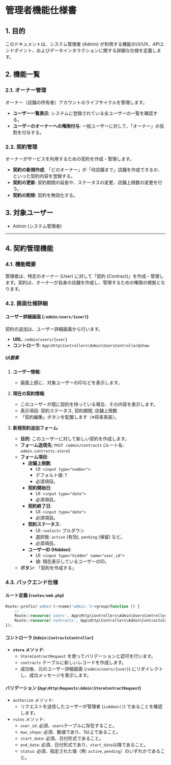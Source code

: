 # 管理者機能仕様書

## 1. 目的

このドキュメントは、システム管理者 (Admin) が利用する機能のUI/UX、APIエンドポイント、およびデータインタラクションに関する詳細な仕様を定義します。

## 2. 機能一覧

### 2.1. オーナー管理
オーナー（店舗の所有者）アカウントのライフサイクルを管理します。

-   **ユーザー一覧表示**: システムに登録されている全ユーザーの一覧を確認する。
-   **ユーザーのオーナーへの権限付与**: 一般ユーザーに対して、「オーナー」の役割を付与する。

### 2.2. 契約管理
オーナーがサービスを利用するための契約を作成・管理します。

-   **契約の新規作成**: 「どのオーナー」が「何店舗まで」店舗を作成できるか、といった契約内容を登録する。
-   **契約の更新**: 契約期間の延長や、ステータスの変更、店舗上限数の変更を行う。
-   **契約の削除**: 契約を無効化する。

## 3. 対象ユーザー

-   Admin (システム管理者)

---

## 4. 契約管理機能

### 4.1. 機能概要

管理者は、特定のオーナー (User) に対して「契約 (Contract)」を作成・管理します。契約は、オーナーが自身の店舗を作成し、管理するための権限の根拠となります。

### 4.2. 画面仕様詳細

#### ユーザー詳細画面 (`/admin/users/{user}`)

契約の追加は、ユーザー詳細画面から行います。

-   **URL**: `/admin/users/{user}`
-   **コントローラ**: `App\Http\Controllers\Admin\UsersController@show`

##### UI要素

1.  **ユーザー情報**:
    -   画面上部に、対象ユーザーのIDなどを表示します。

2.  **現在の契約情報**:
    -   このユーザーが既に契約を持っている場合、その内容を表示します。
    -   表示項目: 契約ステータス, 契約期間, 店舗上限数
    -   「契約編集」ボタンを配置します（※将来実装）。

3.  **新規契約追加フォーム**:
    -   **目的**: このユーザーに対して新しい契約を作成します。
    -   **フォーム送信先**: `POST /admin/contracts` (ルート名: `admin.contracts.store`)
    -   **フォーム項目**:
        -   **店舗上限数**:
            -   UI: `<input type="number">`
            -   デフォルト値: 1
            -   必須項目。
        -   **契約開始日**:
            -   UI: `<input type="date">`
            -   必須項目。
        -   **契約終了日**:
            -   UI: `<input type="date">`
            -   必須項目。
        -   **契約ステータス**:
            -   UI: `<select>` プルダウン
            -   選択肢: `active` (有効), `pending` (保留) など。
            -   必須項目。
        -   **ユーザーID (Hidden)**:
            -   UI: `<input type="hidden" name="user_id">`
            -   値: 現在表示しているユーザーのID。
    -   **ボタン**: 「契約を作成する」

### 4.3. バックエンド仕様

#### ルート定義 (`routes/web.php`)

```php
Route::prefix('admin')->name('admin.')->group(function () {
    // ...
    Route::resource('users', App\Http\Controllers\Admin\UsersController::class)->only(['index', 'show']);
    Route::resource('contracts', App\Http\Controllers\Admin\ContractsController::class)->only(['store']);
});
```

#### コントローラ (`Admin\ContractsController`)

-   **`store` メソッド**:
    -   `StoreContractRequest` を使ってバリデーションと認可を行います。
    -   `contracts` テーブルに新しいレコードを作成します。
    -   成功後、元のユーザー詳細画面 (`/admin/users/{user}`) にリダイレクトし、成功メッセージを表示します。

#### バリデーション (`App\Http\Requests\Admin\StoreContractRequest`)

-   `authorize` メソッド:
    -   リクエストを送信したユーザーが管理者 (`isAdmin()`) であることを確認します。
-   `rules` メソッド:
    -   `user_id`: 必須、`users`テーブルに存在すること。
    -   `max_shops`: 必須、数値であり、1以上であること。
    -   `start_date`: 必須、日付形式であること。
    -   `end_date`: 必須、日付形式であり、`start_date`以降であること。
    -   `status`: 必須、指定された値（例: `active`, `pending`）のいずれかであること。
